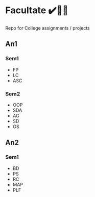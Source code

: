 # Facultate ✔️✍🏻

Repo for College assignments / projects

## An1

### Sem1

- FP
- LC
- ASC

### Sem2

- OOP
- SDA
- AG
- SD
- OS

## An2

### Sem1

- BD
- PS
- RC
- MAP
- PLF
